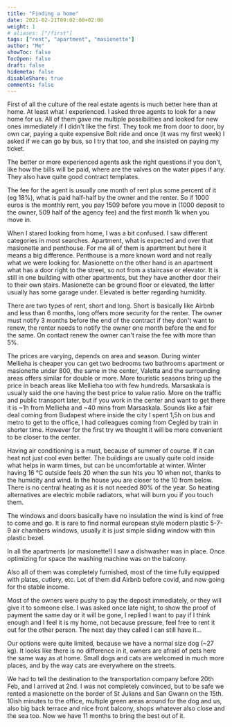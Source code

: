 ```yaml
---
title: "Finding a home"
date: 2021-02-21T09:02:00+02:00
weight: 1
# aliases: ["/first"]
tags: ["rent", "apartment", "masionette"]
author: "Me"
showToc: false
TocOpen: false
draft: false
hidemeta: false
disableShare: true
comments: false
---
```



First of all the culture of the real estate agents is much better here than at home. At least what I experienced. 
I asked three agents to look for a new home for us. All of them gave me multiple possibilities and looked for new ones immediately if I didn't like the first. They took me from door to door, by own car, paying a quite expensive Bolt ride and once (it was my first week) I asked if we can go by bus, so I try that too, and she insisted on paying my ticket.

The better or more experienced agents ask the right questions if you don't, like how the bills will be paid, where are the valves on the water pipes if any.
They also have quite good contract templates.

The fee for the agent is usually one month of rent plus some percent of it (eg 18%), what is paid half-half by the owner and the renter.
So if 1000 euros is the monthly rent, you pay 1509 before you move in (1000 deposit to the owner, 509 half of the agency fee) and the first month 1k when you move in.

When I stared looking from home, I was a bit confused. I saw different categories in most searches. Apartment, what is expected and over that masionette and penthouse. For me all of them is apartment but here it means a big difference. Penthouse is a more known word and not really what we were looking for.
Masionette on the other hand is an apartment what has a door right to the street, so not from a staircase or elevator. It is still in one building with other apartments, but they have another door their to their own stairs.
Masionette can be ground floor or elevated, the latter usually has some garage under. Elevated is better regarding humidity.

There are two types of rent, short and long. Short is basically like Airbnb and less than 6 months, long offers more security for the renter.
The owner must notify 3 months before the end of the contract if they don't want to renew, the renter needs to notify the owner one month before the end for the same.
On contact renew the owner can't raise the fee with more than 5%.

The prices are varying, depends on area and season. During winter Mellieha is cheaper you can get two bedrooms two bathrooms apartment or masionette under 800, the same in the center, Valetta and the surrounding areas offers similar for double or more. More touristic seasons bring up the price in beach areas like Mellieha too with few hundreds.
Marsaskala is usually said the one having the best price to value ratio.
More on the traffic and public transport later, but if you work in the center and want to get there it is ~1h from Mellieha and ~40 mins from Marsaskala.
Sounds like a fair deal coming from Budapest where inside the city I spent 1,5h on bus and metro to get to the office, I had colleagues coming from Cegléd by train in shorter time.
However for the first try we thought it will be more convenient to be closer to the center.

Having air conditioning is a must, because of summer of course. If it can heat not just cool even better.
The buildings are usually quite cold inside what helps in warm times, but can be uncomfortable at winter.
Winter having 16 °C outside feels 20 when the sun hits you 10 when not, thanks to the humidity and wind. In the house you are closer to the 10 from below.
There is no central heating as it is not needed 80% of the year. So heating alternatives are electric mobile radiators, what will burn you if you touch them.

The windows and doors basically have no insulation the wind is kind of free to come and go.
It is rare to find normal european style modern plastic 5-7-9 air chambers windows, usually it is just simple sliding window with thin plastic bezel.

In all the apartments (or masionette!) I saw a dishwasher was in place. Once optimizing for space the washing machine was on the balcony.

Also all of them was completely furnished, most of the time fully equipped with plates, cutlery, etc.
Lot of them did Airbnb before covid, and now going for the stable income.

Most of the owners were pushy to pay the deposit immediately, or they will give it to someone else.
I was asked once late night, to show the proof of payment the same day or it will be gone, I replied I want to pay if I think enough and I feel it is my home, not because pressure, feel free to rent it out for the other person. The next day they called I can still have it...

Our options were quite limited, because we have a normal size dog (~27 kg). It looks like there is no difference in it, owners are afraid of pets here the same way as at home. Small dogs and cats are welcomed in much more places, and by the way cats are everywhere on the streets.

We had to tell the destination to the transportation company before 20th Feb, and I arrived at 2nd. I was not completely convinced, but to be safe we rented a masionette on the border of St Julians and San Gwann on the 15th. 10ish minutes to the office, multiple green areas around for the dog and us, also big back terrace and nice front balcony, shops whatever also close and the sea too.
Now we have 11 months to bring the best out of it.